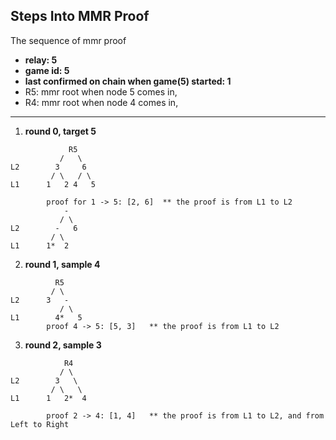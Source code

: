 ## Steps Into MMR Proof

The sequence of mmr proof

- **relay: 5**
- **game id: 5**
- **last confirmed on chain when game(5) started: 1**
- R5: mmr root when node 5 comes in,
- R4: mmr root when node 4 comes in,

---

1. **round 0, target 5**
```
			 R5
		   /   \
L2		  3     6
		 / \   / \
L1		1   2 4   5

		proof for 1 -> 5: [2, 6]  ** the proof is from L1 to L2
			-
		   / \
L2		  -   6
		 / \
L1		1*  2
```

2. **round 1, sample 4**
```
		  R5
		 / \
L2		3   -
		   / \
L1		  4*   5
		proof 4 -> 5: [5, 3]   ** the proof is from L1 to L2
```

3. **round 2, sample 3**
```
			R4
		   / \
L2		  3   \
		 / \   \
L1		1   2*  4

		proof 2 -> 4: [1, 4]   ** the proof is from L1 to L2, and from Left to Right
```
